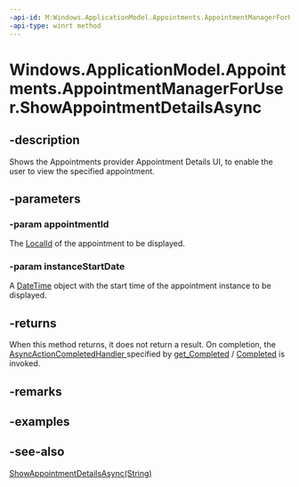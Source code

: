 ----api-id: M:Windows.ApplicationModel.Appointments.AppointmentManagerForUser.ShowAppointmentDetailsAsync(System.String,Windows.Foundation.DateTime)
-api-type: winrt method
---<!-- Method syntaxpublic Windows.Foundation.IAsyncAction ShowAppointmentDetailsAsync(System.String appointmentId, Windows.Foundation.DateTime instanceStartDate)--># Windows.ApplicationModel.Appointments.AppointmentManagerForUser.ShowAppointmentDetailsAsync## -descriptionShows the Appointments provider Appointment Details UI, to enable the user to view the specified appointment.## -parameters### -param appointmentIdThe [LocalId](appointment_localid.md) of the appointment to be displayed.### -param instanceStartDateA [DateTime](../windows.foundation/datetime.md) object with the start time of the appointment instance to be displayed.## -returnsWhen this method returns, it does not return a result. On completion, the [AsyncActionCompletedHandler ](../windows.foundation/asyncactioncompletedhandler.md) specified by [get_Completed](http://msdn.microsoft.com/library/5050bf84-f9e0-4b3e-9252-6c5c1060826e) / [Completed](http://msdn.microsoft.com/library/eda29981-0c24-409a-8fb9-2dc2eb96d108) is invoked.## -remarks## -examples## -see-also[ShowAppointmentDetailsAsync(String)](appointmentmanagerforuser_showappointmentdetailsasync_1792084630.md)